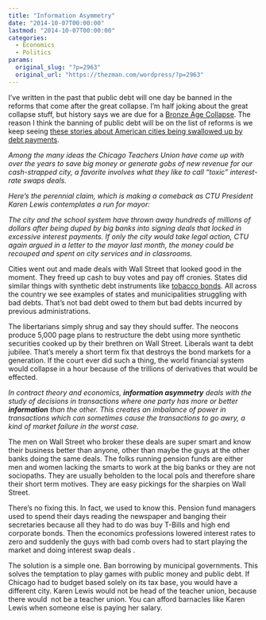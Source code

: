 ```yaml
---
title: "Information Asymmetry"
date: "2014-10-07T00:00:00"
lastmod: "2014-10-07T00:00:00"
categories:
  - Economics
  - Politics
params:
  original_slug: "?p=2963"
  original_url: "https://thezman.com/wordpress/?p=2963"
---
```


I’ve written in the past that public debt will one day be banned in the
reforms that come after the great collapse. I’m half joking about the
great collapse stuff, but history says we are due for a
<a href="http://simple.wikipedia.org/wiki/Bronze_Age_collapse"
rel="noopener" target="_blank">Bronze Age Collapse</a>. The reason I
think the banning of public debt will be on the list of reforms is we
keep seeing <a
href="http://www.suntimes.com/opinions/30214472-474/good-luck-finding-that-pot-of-gold.html#.VDPXKPjfHT1"
rel="noopener" target="_blank">these stories about American cities being
swallowed up by debt payments</a>.

*Among the many ideas the Chicago Teachers Union have come up with over
the years to save big money or generate gobs of new revenue for our
cash-strapped city, a favorite involves what they like to call “toxic”
interest-rate swaps deals.*

*Here’s the perennial claim, which is making a comeback as CTU President
Karen Lewis contemplates a run for mayor:*

*The city and the school system have thrown away hundreds of millions of
dollars after being duped by big banks into signing deals that locked in
excessive interest payments. If only the city would take legal action,
CTU again argued in a letter to the mayor last month, the money could be
recouped and spent on city services and in classrooms.*

Cities went out and made deals with Wall Street that looked good in the
moment. They freed up cash to buy votes and pay off cronies. States did
similar things with synthetic debt instruments like
<a href="http://projects.propublica.org/graphics/tbcbonds-statemap"
rel="noopener" target="_blank">tobacco bonds</a>. All across the country
we see examples of states and municipalities struggling with bad debts.
That’s not bad debt owed to them but bad debts incurred by previous
administrations.

The libertarians simply shrug and say they should suffer. The neocons
produce 5,000 page plans to restructure the debt using more synthetic
securities cooked up by their brethren on Wall Street. Liberals want ta
debt jubilee. That’s merely a short term fix that destroys the bond
markets for a generation. If the court ever did such a thing, the world
financial system would collapse in a hour because of the trillions of
derivatives that would be effected.

*In contract theory and economics, **information asymmetry** deals with
the study of decisions in transactions where one party has more or
better **information** than the other. This creates an imbalance of
power in transactions which can sometimes cause the transactions to go
awry, a kind of market failure in the worst case.*

The men on Wall Street who broker these deals are super smart and know
their business better than anyone, other than maybe the guys at the
other banks doing the same deals. The folks running pension funds are
either men and women lacking the smarts to work at the big banks or they
are not sociopaths. They are usually beholden to the local pols and
therefore share their short term motives. They are easy pickings for the
sharpies on Wall Street.

There’s no fixing this. In fact, we used to know this. Pension fund
managers used to spend their days reading the newspaper and banging
their secretaries because all they had to do was buy T-Bills and high
end corporate bonds. Then the economics professions lowered interest
rates to zero and suddenly the guys with bad comb overs had to start
playing the market and doing interest swap deals .

The solution is a simple one. Ban borrowing by municipal governments.
This solves the temptation to play games with public money and public
debt. If Chicago had to budget based solely on its tax base, you would
have a different city. Karen Lewis would not be head of the teacher
union, because there would  not be a teacher union. You can afford
barnacles like Karen Lewis when someone else is paying her salary.
